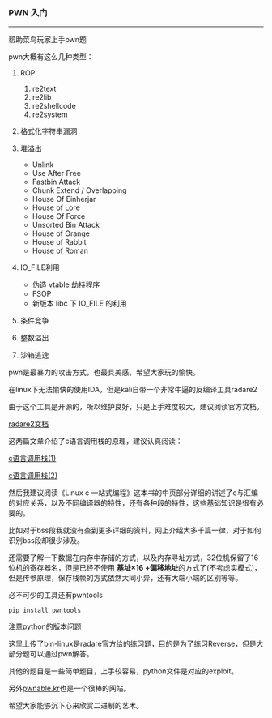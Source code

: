 ### PWN 入门

---  

帮助菜鸟玩家上手pwn题  

pwn大概有这么几种类型：  

1. ROP
    1. re2text
    2. re2lib
    3. re2shellcode
    4. re2system  
    
2. 格式化字符串漏洞  

3. 堆溢出
    * Unlink
    * Use After Free
    * Fastbin Attack  
    * Chunk Extend / Overlapping  
    * House Of Einherjar  
    * House of Lore  
    * House Of Force  
    * Unsorted Bin Attack  
    * House of Orange  
    * House of Rabbit  
    * House of Roman  


4. IO_FILE利用  
    * 伪造 vtable 劫持程序
    * FSOP
    * 新版本 libc 下 IO_FILE 的利用  

5. 条件竞争  

6. 整数溢出  

7. 沙箱逃逸

pwn是最暴力的攻击方式，也最具美感，希望大家玩的愉快。

在linux下无法愉快的使用IDA，但是kali自带一个非常牛逼的反编译工具radare2  

由于这个工具是开源的，所以维护良好，只是上手难度较大，建议阅读官方文档。  

[radare2文档](https://radare.gitbooks.io/radare2book/content/)  

这两篇文章介绍了c语言调用栈的原理，建议认真阅读：  

[c语言调用栈(1)](http://www.cnblogs.com/clover-toeic/p/3755401.html)  

[c语言调用栈(2)](http://www.cnblogs.com/clover-toeic/p/3756668.html)  

然后我建议阅读《Linux c 一站式编程》这本书的中页部分详细的讲述了c与汇编的对应关系，以及不同编译器的特性，还有各种段的特性，这些基础知识是很有必要的。  

比如对于bss段我就没有查到更多详细的资料，网上介绍大多千篇一律，对于如何识别bss段却很少涉及。  

还需要了解一下数据在内存中存储的方式，以及内存寻址方式，32位机保留了16位机的寄存器名，但是已经不使用 **基址×16 +偏移地址**的方式了(不考虑实模式)，但是传参原理，保存栈帧的方式依然大同小异，还有大端小端的区别等等。

必不可少的工具还有pwntools  

```
pip install pwntools
```

注意python的版本问题  

这里上传了bin-linux是radare官方给的练习题，目的是为了练习Reverse，但是大部分题可以通过pwn解答。  

其他的题目是一些简单题目，上手较容易，python文件是对应的exploit。

另外[pwnable.kr](https://pwnable.kr)也是一个很棒的网站。  

希望大家能够沉下心来欣赏二进制的艺术。  

